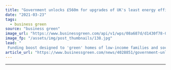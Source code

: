 ```yaml
---
title: "Government unlocks £560m for upgrades of UK's least energy efficient homes"
date: "2021-03-23"
tags: 
  - business green
source: "business green"
image_url: "https://www.businessgreen.com/api/v1/wps/08a687d/d1430f78-03f8-48e4-9ced-852785afe10c/4/Grenfell-Road-W11-geograph-org-uk-419407-185x114.jpg"
image_fp: "/assets/img/post_thumbnails/138.jpg"
lead: "
 Funding boost designed to 'green' homes of low-income families and social housing tenants, but RIBA warns new support is 'simply not enough' ..."
article_url: "https://www.businessgreen.com/news/4028851/government-unlocks-gbp560m-upgrades-uk-energy-efficient-homes"
---
```


---
